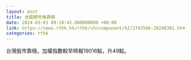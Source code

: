 ```yaml
---
layout: post
title: 台股開市後靠穩
date: 2024-03-01 09:10:41.000000000 +08:00
link: https://news.rthk.hk/rthk/ch/component/k2/1742586-20240301.htm
categories: rthk
---
```


台灣股市靠穩。加權指數較早時報19016點，升49點。
